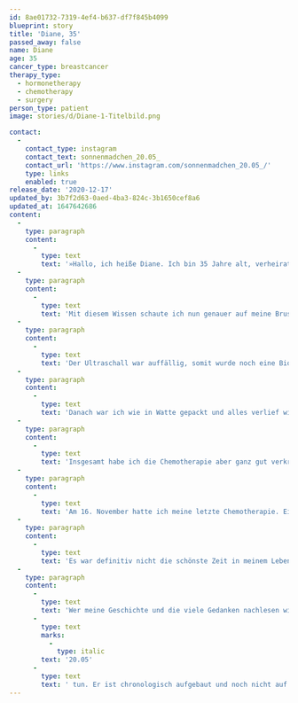 ```yaml
---
id: 8ae01732-7319-4ef4-b637-df7f845b4099
blueprint: story
title: 'Diane, 35'
passed_away: false
name: Diane
age: 35
cancer_type: breastcancer
therapy_type:
  - hormonetherapy
  - chemotherapy
  - surgery
person_type: patient
image: stories/d/Diane-1-Titelbild.png

contact:
  -
    contact_type: instagram
    contact_text: sonnenmadchen_20.05_
    contact_url: 'https://www.instagram.com/sonnenmadchen_20.05_/'
    type: links
    enabled: true
release_date: '2020-12-17'
updated_by: 3b7f2d63-0aed-4ba3-824c-3b1650cef8a6
updated_at: 1647642686
content:
  -
    type: paragraph
    content:
      -
        type: text
        text: '»Hallo, ich heiße Diane. Ich bin 35 Jahre alt, verheiratet und stolze Mama von einer 8-jährigen Tochter und einem 5-jährigen Sohn. Meine Geschichte beginnt im Februar 2020. Ich war mit meinen beiden Kindern zur Mutter-Kind-Kur und wir Mütter erhielten dort einen Vortrag zum Thema Krebsvorsorge. Anhand einer künstlichen Brust wurde uns gezeigt, wie eine Brust abgetastet werden muss.'
  -
    type: paragraph
    content:
      -
        type: text
        text: 'Mit diesem Wissen schaute ich nun genauer auf meine Brust und nahm mir immer mal bewusst Zeit. Schon kurze Zeit später war es dann leider auch so weit. In meiner linken Brust habe ich etwas ertastet, was dort nicht hingehörte. Ich machte allerdings nicht sofort einen Termin beim Frauenarzt, denn meinen regulären Kontrolltermin hatte ich am 15. Mai 2020.'
  -
    type: paragraph
    content:
      -
        type: text
        text: 'Der Ultraschall war auffällig, somit wurde noch eine Biopsie und ein Termin zur Mammografie gemacht. In der Mammografie war aber nichts ersichtlich. Ich hatte wieder Hoffnung, welche mir jedoch am 20. Mai dann endgültig genommen wurde. Der Befund war da: Triple positiver Brustkrebs. Chemotherapie notwendig!'
  -
    type: paragraph
    content:
      -
        type: text
        text: 'Danach war ich wie in Watte gepackt und alles verlief wie im Film. Ich bekam meinen Port, hatte zig Untersuchungen und am 15. Juni startete ich mit meiner Chemotherapie: 4x EC dosisdicht alle 14 Tage, danach 12x Paclitaxel wöchentlich. Zwischendurch musste ich zweimal aussetzen, da meine Blutwerte nicht gut waren.'
  -
    type: paragraph
    content:
      -
        type: text
        text: 'Insgesamt habe ich die Chemotherapie aber ganz gut verkraftet und konnte mit den ganzen Nebenwirkungen sehr gut umgehen. Die Zeit ist nur so geflogen. Ich hatte die ganze Zeit meine Familie und meine Freunde an meiner Seite, auf die ich mich immer verlassen konnte.'
  -
    type: paragraph
    content:
      -
        type: text
        text: 'Am 16. November hatte ich meine letzte Chemotherapie. Eine anschließende Operation ist für den 15. Dezember geplant: Subkutane Mastektomie mit Sofort-Aufbau. Ich hoffe, dass auch dieser Schritt ohne Komplikationen verlaufen wird und ich zu Weihnachten das schönste Geschenk erhalte: Eine pathologische Komplettremission.'
  -
    type: paragraph
    content:
      -
        type: text
        text: 'Es war definitiv nicht die schönste Zeit in meinem Leben, aber es war machbar. Krebs geht uns alle an und es kann uns alle von heute auf morgen den Boden unter den Füßen wegreißen. Aber je eher entdeckt, umso besser die Chance auf Heilung. Daher gebe ich jedem den Rat: Geht zur Vorsorge und nehmt euch für eure Brust ein bisschen Zeit.'
  -
    type: paragraph
    content:
      -
        type: text
        text: 'Wer meine Geschichte und die viele Gedanken nachlesen will, kann dies in meinem Account @sonnenmadchen'
      -
        type: text
        marks:
          -
            type: italic
        text: '20.05'
      -
        type: text
        text: ' tun. Er ist chronologisch aufgebaut und noch nicht auf dem neuesten Stand, da ich mich erst relativ spät dazu entschieden habe meine Geschichte zu veröffentlichen, um damit auch anderen Frauen für ihren Marathon Kraft zu geben. Wer Fragen hat, kann mich alles fragen. Habt keine Scheu. Ich bin für euch da, so wie ihr es für mich seid ❤️.«'
---
```

